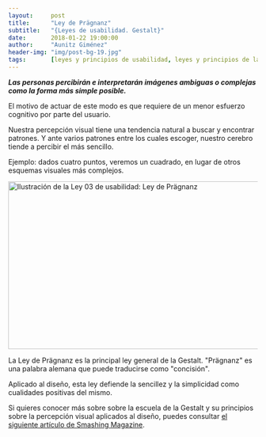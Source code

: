 ```yaml
---
layout:     post
title:      "Ley de Prägnanz"
subtitle:   "{Leyes de usabilidad. Gestalt}"
date:       2018-01-22 19:00:00
author:     "Aunitz Giménez"
header-img: "img/post-bg-19.jpg"
tags:       [leyes y principios de usabilidad, leyes y principios de la Gestalt]
---
```


<p><em><strong>Las personas percibirán e interpretarán imágenes ambiguas o complejas como la forma más simple posible.</strong></em></p>

<p>El motivo de actuar de este modo es que requiere de un menor esfuerzo cognitivo por parte del usuario.</p>

<p>Nuestra percepción visual tiene una tendencia natural a buscar y encontrar patrones. Y ante varios patrones entre los cuales escoger, nuestro cerebro tiende a percibir el más sencillo.</p>

<p>Ejemplo: dados cuatro puntos, veremos un cuadrado, en lugar de otros esquemas visuales más complejos.</p>

<p><img src="{{ site.baseurl }}/img/ley-04-ley-de-pragnanz.png" loading="lazy" alt="Ilustración de la Ley 03 de usabilidad: Ley de Prägnanz" width="722" height="339"></p>

<p>La Ley de Prägnanz es la principal ley general de la Gestalt. "Prägnanz" es una palabra alemana que puede traducirse como "concisión".</p>

<p>Aplicado al diseño, esta ley defiende la sencillez y la simplicidad como cualidades positivas del mismo.</p>

<p>Si quieres conocer más sobre sobre la escuela de la Gestalt y su principios sobre la percepción visual aplicados al diseño, puedes consultar <a href="https://www.smashingmagazine.com/2014/03/design-principles-visual-perception-and-the-principles-of-gestalt/" target="_blank" rel="noopener noreferrer">el siguiente artículo de Smashing Magazine</a>.</p>